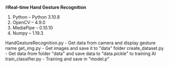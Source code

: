 #**Real-time Hand Gesture Recognition**
1. Python – Python 3.10.8
2. OpenCV – 4.9.0
3. MediaPipe – 0.10.10
4. Numpy – 1.19.3

HandGestureRecognition.py - Get data from camera and display gesture name
get_img.py - Get images and save it to "data" folder
create_dataset.py - Get data from folder "data" and save data to "data.pickle" to training AI
train_classifier.py - Training and save in "model.p"

